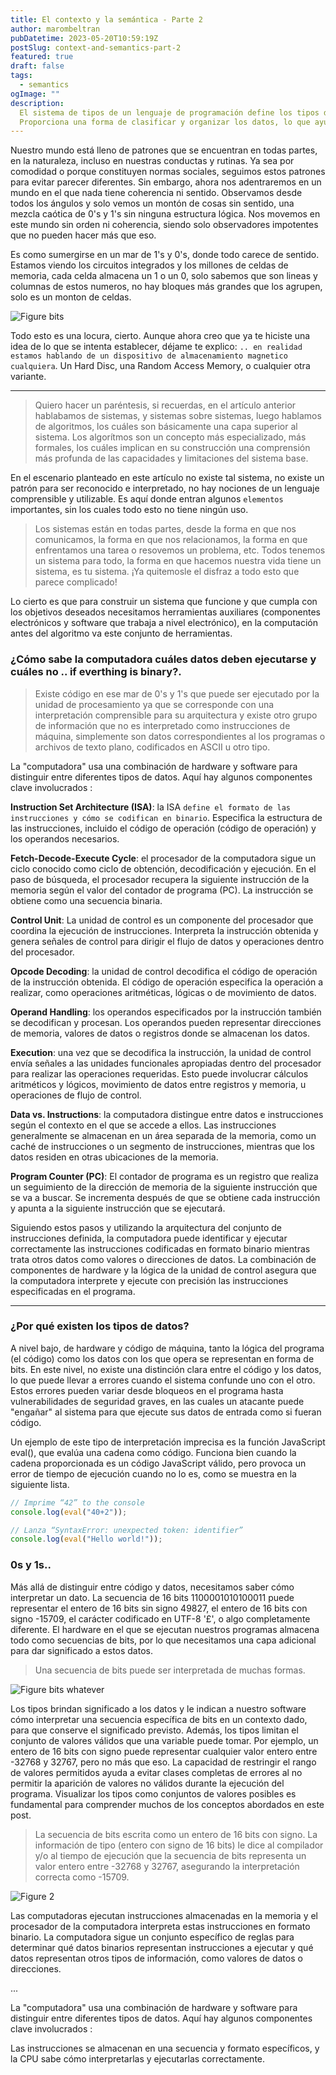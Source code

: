 ```yaml
---
title: El contexto y la semántica - Parte 2
author: marombeltran
pubDatetime: 2023-05-20T10:59:19Z
postSlug: context-and-semantics-part-2
featured: true
draft: false
tags:
  - semantics
ogImage: ""
description:
  El sistema de tipos de un lenguaje de programación define los tipos de datos disponibles y las reglas que gobiernan su uso. 
  Proporciona una forma de clasificar y organizar los datos, lo que ayuda a prevenir errores y garantizar la integridad de los programas...
---
```

Nuestro mundo está lleno de patrones que se encuentran en todas partes, en la naturaleza, incluso en nuestras conductas y rutinas. 
Ya sea por comodidad o porque constituyen normas sociales, seguimos estos patrones para evitar parecer diferentes. 
Sin embargo, ahora nos adentraremos en un mundo en el que nada tiene coherencia ni sentido. 
Observamos desde todos los ángulos y solo vemos un montón de cosas sin sentido, una mezcla caótica de 0's y 1's sin ninguna estructura lógica. 
Nos movemos en este mundo sin orden ni coherencia, siendo solo observadores impotentes que no pueden hacer más que eso.

Es como sumergirse en un mar de 1's y 0's, donde todo carece de sentido. Estamos viendo los circuitos integrados y los millones de celdas de memoria,
cada celda almacena un 1 o un 0, solo sabemos que son lineas y columnas de estos numeros, no hay bloques más grandes que los agrupen, solo es un monton de celdas.


![Figure bits](https://marombeltran.com/assets/semantics-part-2-fig.0.png)

Todo esto es una locura, cierto. Aunque ahora creo que ya te hiciste una idea de lo que se intenta establecer, déjame te explico: 
`.. en realidad estamos hablando de un dispositivo de almacenamiento magnetico cualquiera`.
Un Hard Disc, una Random Access Memory, o cualquier otra variante.

---

> Quiero hacer un paréntesis, si recuerdas, en el artículo anterior hablabamos de sistemas, y sistemas sobre sistemas, luego hablamos de algoritmos, 
los cuáles son básicamente una capa superior al sistema. Los algorítmos son un concepto más especializado, más formales,
los cuáles implican en su construcción una comprensión más profunda de las capacidades y limitaciones del sistema base.

En el escenario planteado en este artículo no existe tal sistema, no existe un patrón para ser reconocido e interpretado, no hay nociones de un lenguaje comprensible y utilizable. 
Es aquí donde entran algunos `elementos` importantes, sin los cuales todo esto no tiene ningún uso.

> Los sistemas están en todas partes, desde la forma en que nos comunicamos, la forma en que nos relacionamos, la forma en que enfrentamos una tarea o resovemos un problema, etc. 
> Todos tenemos un sistema para todo, la forma en que hacemos nuestra vida tiene un sistema, es tu sistema. ¡Ya quitemosle el disfraz a todo esto que parece complicado!

Lo cierto es que para construir un sistema que funcione y que cumpla con los objetivos deseados necesitamos herramientas auxiliares 
(componentes electrónicos y software que trabaja a nivel electrónico), en la computación antes del algoritmo va este conjunto de herramientas.

### ¿Cómo sabe la computadora cuáles datos deben ejecutarse y cuáles no .. if everthing is binary?.

> Existe código en ese mar de 0's y 1's que puede ser ejecutado por la unidad de procesamiento ya que se corresponde con una interpretación comprensible para su arquitectura 
y existe otro grupo de información que no es interpretado como instrucciones de máquina, simplemente son datos correspondientes al los programas o archivos de texto plano, 
codificados en ASCII u otro tipo.


La "computadora" usa una combinación de hardware y software para distinguir entre diferentes tipos de datos.
Aquí hay algunos componentes clave involucrados :

**Instruction Set Architecture (ISA)**: la ISA `define el formato de las instrucciones y cómo se codifican en binario`.
Especifica la estructura de las instrucciones, incluido el código de operación (código de operación) y los operandos necesarios.

**Fetch-Decode-Execute Cycle**: el procesador de la computadora sigue un ciclo conocido como ciclo de obtención, decodificación y ejecución.
En el paso de búsqueda, el procesador recupera la siguiente instrucción de la memoria según el valor del contador de programa (PC).
La instrucción se obtiene como una secuencia binaria.

**Control Unit**: La unidad de control es un componente del procesador que coordina la ejecución de instrucciones.
Interpreta la instrucción obtenida y genera señales de control para dirigir el flujo de datos y operaciones dentro del procesador.

**Opcode Decoding**: la unidad de control decodifica el código de operación de la instrucción obtenida.
El código de operación especifica la operación a realizar, como operaciones aritméticas, lógicas o de movimiento de datos.

**Operand Handling**: los operandos especificados por la instrucción también se decodifican y procesan.
Los operandos pueden representar direcciones de memoria, valores de datos o registros donde se almacenan los datos.

**Execution**: una vez que se decodifica la instrucción, la unidad de control envía señales a las unidades funcionales apropiadas dentro del procesador para realizar las operaciones requeridas.
Esto puede involucrar cálculos aritméticos y lógicos, movimiento de datos entre registros y memoria, u operaciones de flujo de control.

**Data vs. Instructions**: la computadora distingue entre datos e instrucciones según el contexto en el que se accede a ellos.
Las instrucciones generalmente se almacenan en un área separada de la memoria, como un caché de instrucciones o un segmento de instrucciones, mientras que los datos residen en otras ubicaciones de la memoria.

**Program Counter (PC)**: El contador de programa es un registro que realiza un seguimiento de la dirección de memoria de la siguiente instrucción que se va a buscar.
Se incrementa después de que se obtiene cada instrucción y apunta a la siguiente instrucción que se ejecutará.

Siguiendo estos pasos y utilizando la arquitectura del conjunto de instrucciones definida, la computadora puede identificar y ejecutar correctamente las instrucciones codificadas en formato binario mientras trata otros datos como valores o direcciones de datos.
La combinación de componentes de hardware y la lógica de la unidad de control asegura que la computadora interprete y ejecute con precisión las instrucciones especificadas en el programa.

--- 
### ¿Por qué existen los tipos de datos?

A nivel bajo, de hardware y código de máquina, tanto la lógica del programa (el código) como los datos con los que opera se representan en forma de bits. 
En este nivel, no existe una distinción clara entre el código y los datos, lo que puede llevar a errores cuando el sistema confunde uno con el otro. 
Estos errores pueden variar desde bloqueos en el programa hasta vulnerabilidades de seguridad graves, en las cuales un atacante puede "engañar" al sistema para que ejecute sus datos de entrada como si fueran código.

Un ejemplo de este tipo de interpretación imprecisa es la función JavaScript eval(), que evalúa una cadena como código. 
Funciona bien cuando la cadena proporcionada es un código JavaScript válido, pero provoca un error de tiempo de ejecución cuando no lo es, como se muestra en la siguiente lista.

```javascript
// Imprime “42” to the console
console.log(eval("40+2")); 

// Lanza “SyntaxError: unexpected token: identifier”
console.log(eval("Hello world!"));
```
### 0s y 1s..
Más allá de distinguir entre código y datos, necesitamos saber cómo interpretar un dato. 
La secuencia de 16 bits 1100001010100011 puede representar el entero de 16 bits sin signo 49827, el entero de 16 bits con signo -15709, el carácter codificado en UTF-8 '£', o algo completamente diferente. 
El hardware en el que se ejecutan nuestros programas almacena todo como secuencias de bits, por lo que necesitamos una capa adicional para dar significado a estos datos.

> Una secuencia de bits puede ser interpretada de muchas formas.

![Figure bits whatever](https://marombeltran.com/assets/semantics-part-2-fig.1.png)

Los tipos brindan significado a los datos y le indican a nuestro software cómo interpretar una secuencia específica de bits en un contexto dado, para que conserve el significado previsto. 
Además, los tipos limitan el conjunto de valores válidos que una variable puede tomar. 
Por ejemplo, un entero de 16 bits con signo puede representar cualquier valor entero entre -32768 y 32767, pero no más que eso. 
La capacidad de restringir el rango de valores permitidos ayuda a evitar clases completas de errores al no permitir la aparición de valores no válidos durante la ejecución del programa. 
Visualizar los tipos como conjuntos de valores posibles es fundamental para comprender muchos de los conceptos abordados en este post.

> La secuencia de bits escrita como un entero de 16 bits con signo. 
> La información de tipo (entero con signo de 16 bits) le dice al compilador y/o al tiempo de ejecución que la secuencia de bits representa un valor entero entre -32768 y 32767, asegurando la interpretación correcta como -15709.

![Figure 2](https://marombeltran.com/assets/semantics-part-2-fig.2.png)

Las computadoras ejecutan instrucciones almacenadas en la memoria y el procesador de la computadora interpreta estas instrucciones en 
formato binario. La computadora sigue un conjunto específico de reglas para determinar qué datos binarios representan instrucciones a 
ejecutar y qué datos representan otros tipos de información, como valores de datos o direcciones.

... 

La "computadora" usa una combinación de hardware y software para distinguir entre diferentes tipos de datos. 
Aquí hay algunos componentes clave involucrados :

Las instrucciones se almacenan en una secuencia y formato específicos, y la CPU sabe cómo interpretarlas y ejecutarlas correctamente.